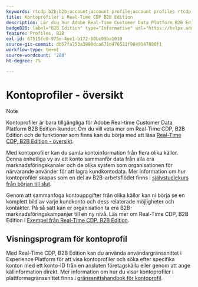 ```yaml
---
keywords: rtcdp b2b;b2b;account;account profile;account profiles rtcdp;real-time customer data platform;
title: Kontoprofiler i Real-Time CDP B2B Edition
description: Lär dig hur Adobe Real-Time Customer Data Platform B2B Edition gör det möjligt att sammanställa kontouppgifter från olika källor med hjälp av kontoprofiler.
badgeB2B: label="B2B Edition" type="Informative" url="https://helpx.adobe.com/legal/product-descriptions/real-time-customer-data-platform-b2b-edition-prime-and-ultimate-packages.html newtab=true"
feature: Profiles, B2B
exl-id: 67515fe0-975e-4ee1-b172-60bc93ba1010
source-git-commit: db57fa753a3980dca671d476521f9849147880f1
workflow-type: tm+mt
source-wordcount: '288'
ht-degree: 7%

---
```


# Kontoprofiler - översikt

>[!NOTE]
>
>Kontoprofiler är bara tillgängliga för Adobe Real-time Customer Data Platform B2B Edition-kunder. Om du vill veta mer om Real-Time CDP, B2B Edition och de funktioner som finns kan du börja med att läsa [Real-Time CDP, B2B Edition - översikt](../b2b-overview.md).

Med kontoprofiler kan du samla kontoinformation från flera olika källor. Denna enhetliga vy av ett konto sammanför data från alla era marknadsföringskanaler och de olika system som organisationen för närvarande använder för att lagra kundkontodata. Mer information om hur kontoprofiler skapas som en del av B2B-arbetsflödet finns i [självstudiekurs från början till slut](../b2b-tutorial.md).

Genom att sammanfoga kontouppgifter från olika källor kan ni börja se en komplett bild av varje kundkonto och dess relaterade möjligheter och kontakter. På så sätt kan er organisation ta era B2B-marknadsföringskampanjer till en ny nivå. Läs mer om Real-Time CDP, B2B Edition i [Exempel från Real-Time CDP, B2B Edition](../b2b-use-case.md).

## Visningsprogram för kontoprofil

Med Real-Time CDP, B2B Edition kan du använda användargränssnittet i Experience Platform för att visa kontoprofiler och söka efter specifika konton med ett konto-ID från en ansluten företagskälla eller genom att ange källinformation direkt. Mer information om hur du visar kontoprofiler i plattformsgränssnittet finns i [gränssnittshandbok för kontoprofil](account-profile-ui-guide.md).
